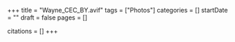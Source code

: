 +++
title = "Wayne_CEC_BY.avif"
tags = ["Photos"]
categories = []
startDate = ""
draft = false
pages = []

citations = []
+++
